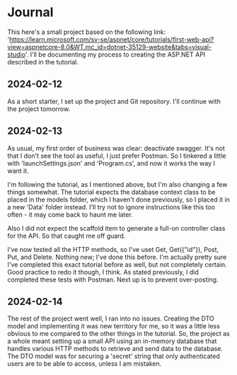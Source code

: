 Journal
=======
This here's a small project based on the following link: 'https://learn.microsoft.com/sv-se/aspnet/core/tutorials/first-web-api?view=aspnetcore-8.0&WT.mc_id=dotnet-35129-website&tabs=visual-studio'. I'll be documenting my process to creating the ASP.NET API described in the tutorial.

2024-02-12
-----------
As a short starter, I set up the project and Git repository. I'll continue with the project tomorrow.

2024-02-13
-----------
As usual, my first order of business was clear: deactivate swagger. It's not that I don't see the tool as useful, I just prefer Postman. So I tinkered a little with 'launchSettings.json' and 'Program.cs', and now it works the way I want it.

I'm following the tutorial, as I mentioned above, but I'm also changing a few things somewhat. The tutorial expects the database context class to be placed in the models folder, which I haven't done previously, so I placed it in a new 'Data' folder instead. I'll try not to ignore instructions like this too often - it may come back to haunt me later.

Also I did not expect the scaffold item to generate a full-on controller class for the API. So that caught me off guard.

I've now tested all the HTTP methods, so I've uset Get, Get({"id"}), Post, Put, and Delete. Nothing new; I've done this before. I'm actually pretty sure I've completed this exact tutorial before as well, but not completely certain. Good practice to redo it though, I think. As stated previously, I did completed these tests with Postman. Next up is to prevent over-posting.

2024-02-14
-----------
The rest of the project went well, I ran into no issues. Creating the DTO model and implementing it was new territory for me, so it was a little less obvious to me compared to the other things in the tutorial. So, the project as a whole meant setting up a small API using an in-memory database that handles various HTTP methods to retrieve and send data to the database. The DTO model was for securing a 'secret' string that only authenticated users are to be able to access, unless I am mistaken.